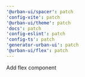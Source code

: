 ```yaml
---
'@urban-ui/spacer': patch
'config-vite': patch
'@urban-ui/theme': patch
'docs': patch
'config-eslint': patch
'config-ts': patch
'generator-urban-ui': patch
'@urban-ui/flex': patch
---
```


Add flex component
